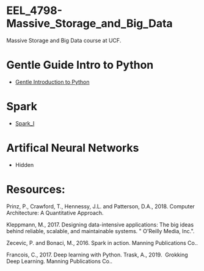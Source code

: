 # EEL_4798-Massive_Storage_and_Big_Data
Massive Storage and Big Data course at UCF.
# Gentle Guide Intro to Python 
- [Gentle Introduction to Python](https://github.com/ashfarhangi/Massive_Storage_and_Big_Data/blob/master/code/1_Python_Intro.ipynb)

# Spark
- [Spark_I](https://github.com/ashfarhangi/Massive_Storage_and_Big_Data/blob/master/code/1_Spark_Intro.ipynb)


# Artifical Neural Networks
- Hidden

# Resources:

Prinz, P., Crawford, T., Hennessy, J.L. and Patterson, D.A., 2018. Computer Architecture: A Quantitative Approach.

Kleppmann, M., 2017. Designing data-intensive applications: The big ideas behind reliable, scalable, and maintainable systems. " O'Reilly Media, Inc.".

Zecevic, P. and Bonaci, M., 2016. Spark in action. Manning Publications Co..

Francois, C., 2017. Deep learning with Python.
Trask, A., 2019.  Grokking Deep Learning. Manning Publications Co..
